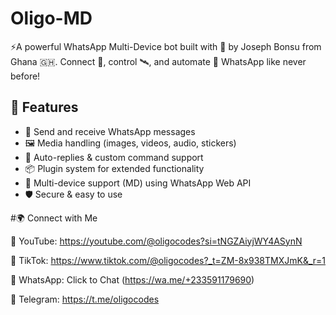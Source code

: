 # Oligo-MD
⚡A powerful WhatsApp Multi-Device bot built with 💚 by Joseph Bonsu from Ghana 🇬🇭. Connect 🔗, control 🛰, and automate 🔧 WhatsApp like never before! 

## 🔧 Features
- 💬 Send and receive WhatsApp messages
- 🖼️ Media handling (images, videos, audio, stickers)
- 🔁 Auto-replies & custom command support
- 📦 Plugin system for extended functionality
- 📱 Multi-device support (MD) using WhatsApp Web API
- 🛡️ Secure & easy to use

#🌍 Connect with Me

🧠 YouTube: https://youtube.com/@oligocodes?si=tNGZAiyjWY4ASynN

🎵 TikTok: https://www.tiktok.com/@oligocodes?_t=ZM-8x938TMXJmK&_r=1

📲 WhatsApp: Click to Chat (https://wa.me/+233591179690)

🧠 Telegram: https://t.me/oligocodes
